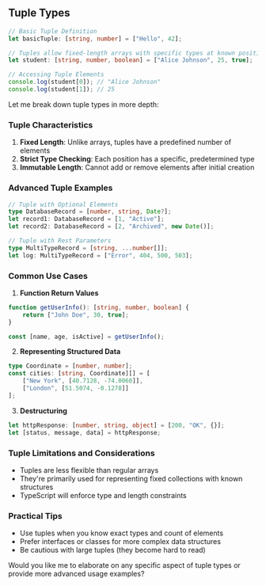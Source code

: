## Tuple Types

```typescript
// Basic Tuple Definition
let basicTuple: [string, number] = ["Hello", 42];

// Tuples allow fixed-length arrays with specific types at known positions
let student: [string, number, boolean] = ["Alice Johnson", 25, true];

// Accessing Tuple Elements
console.log(student[0]); // "Alice Johnson"
console.log(student[1]); // 25
```

Let me break down tuple types in more depth:

### Tuple Characteristics
1. **Fixed Length**: Unlike arrays, tuples have a predefined number of elements
2. **Strict Type Checking**: Each position has a specific, predetermined type
3. **Immutable Length**: Cannot add or remove elements after initial creation

### Advanced Tuple Examples
```typescript
// Tuple with Optional Elements
type DatabaseRecord = [number, string, Date?];
let record1: DatabaseRecord = [1, "Active"];
let record2: DatabaseRecord = [2, "Archived", new Date()];

// Tuple with Rest Parameters
type MultiTypeRecord = [string, ...number[]];
let log: MultiTypeRecord = ["Error", 404, 500, 503];
```

### Common Use Cases
1. **Function Return Values**
```typescript
function getUserInfo(): [string, number, boolean] {
    return ["John Doe", 30, true];
}

const [name, age, isActive] = getUserInfo();
```

2. **Representing Structured Data**
```typescript
type Coordinate = [number, number];
const cities: [string, Coordinate][] = [
    ["New York", [40.7128, -74.0060]],
    ["London", [51.5074, -0.1278]]
];
```

3. **Destructuring**
```typescript
let httpResponse: [number, string, object] = [200, "OK", {}];
let [status, message, data] = httpResponse;
```

### Tuple Limitations and Considerations
- Tuples are less flexible than regular arrays
- They're primarily used for representing fixed collections with known structures
- TypeScript will enforce type and length constraints

### Practical Tips
- Use tuples when you know exact types and count of elements
- Prefer interfaces or classes for more complex data structures
- Be cautious with large tuples (they become hard to read)

Would you like me to elaborate on any specific aspect of tuple types or provide more advanced usage examples?